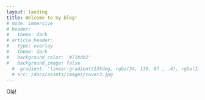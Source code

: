 ```yaml
---
layout: landing
title: Welcome to my blog!
# mode: immersive
# header:
#   theme: dark
# article_header:
#   type: overlay
#   theme: dark
#   background_color: '#71bdb2'
#   background_image: false
  #  gradient: 'linear-gradient(135deg, rgba(34, 139, 87 , .4), rgba(139, 34, 139, .4))'
  # src: /docs/assets/images/cover3.jpg
---
```



Olá!